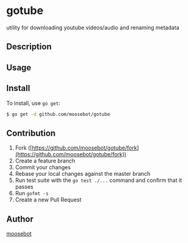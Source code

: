 # gotube

utility for downloading youtube videos/audio and renaming metadata

## Description

## Usage

## Install

To install, use `go get`:

```bash
$ go get -d github.com/moosebot/gotube
```

## Contribution

1. Fork ([https://github.com/moosebot/gotube/fork](https://github.com/moosebot/gotube/fork))
1. Create a feature branch
1. Commit your changes
1. Rebase your local changes against the master branch
1. Run test suite with the `go test ./...` command and confirm that it passes
1. Run `gofmt -s`
1. Create a new Pull Request

## Author

[moosebot](https://github.com/moosebot)
